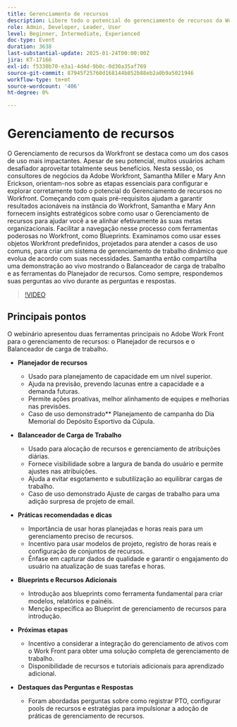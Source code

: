 ```yaml
---
title: Gerenciamento de recursos
description: Libere todo o potencial do gerenciamento de recursos da Workfront com a orientação especializada de Samantha Miller e Mary Ann Erickson sobre configuração, práticas recomendadas e ferramentas.
role: Admin, Developer, Leader, User
level: Beginner, Intermediate, Experienced
doc-type: Event
duration: 3638
last-substantial-update: 2025-01-24T00:00:00Z
jira: KT-17166
exl-id: f5330b70-e3a1-4d4d-9b0c-0d30a35af769
source-git-commit: 87945f25760d168144b852b88eb2a0b9a5021946
workflow-type: tm+mt
source-wordcount: '406'
ht-degree: 0%

---
```


# Gerenciamento de recursos

O Gerenciamento de recursos da Workfront se destaca como um dos casos de uso mais impactantes. Apesar de seu potencial, muitos usuários acham desafiador aproveitar totalmente seus benefícios. Nesta sessão, os consultores de negócios da Adobe Workfront, Samantha Miller e Mary Ann Erickson, orientam-nos sobre as etapas essenciais para configurar e explorar corretamente todo o potencial do Gerenciamento de recursos no Workfront. Começando com quais pré-requisitos ajudam a garantir resultados acionáveis na instância do Workfront, Samantha e Mary Ann fornecem insights estratégicos sobre como usar o Gerenciamento de recursos para ajudar você a se alinhar efetivamente às suas metas organizacionais. Facilitar a navegação nesse processo com ferramentas poderosas no Workfront, como Blueprints. Examinamos como usar esses objetos Workfront predefinidos, projetados para atender a casos de uso comuns, para criar um sistema de gerenciamento de trabalho dinâmico que evolua de acordo com suas necessidades. Samantha então compartilha uma demonstração ao vivo mostrando o Balanceador de carga de trabalho e as ferramentas do Planejador de recursos. Como sempre, respondemos suas perguntas ao vivo durante as perguntas e respostas.

>[!VIDEO](https://video.tv.adobe.com/v/3443022/?learn=on&enablevpops)

## Principais pontos

O webinário apresentou duas ferramentas principais no Adobe Work Front para o gerenciamento de recursos: o Planejador de recursos e o Balanceador de carga de trabalho.

* **Planejador de recursos**

   * Usado para planejamento de capacidade em um nível superior.
   * Ajuda na previsão, prevendo lacunas entre a capacidade e a demanda futuras.
   * Permite ações proativas, melhor alinhamento de equipes e melhorias nas previsões.
   * Caso de uso demonstrado** Planejamento de campanha do Dia Memorial do Depósito Esportivo da Cúpula.

* **Balanceador de Carga de Trabalho**

   * Usado para alocação de recursos e gerenciamento de atribuições diárias.
   * Fornece visibilidade sobre a largura de banda do usuário e permite ajustes nas atribuições.
   * Ajuda a evitar esgotamento e subutilização ao equilibrar cargas de trabalho.
   * Caso de uso demonstrado Ajuste de cargas de trabalho para uma adição surpresa de projeto de email.

* **Práticas recomendadas e dicas**

   * Importância de usar horas planejadas e horas reais para um gerenciamento preciso de recursos.
   * Incentivo para usar modelos de projeto, registro de horas reais e configuração de conjuntos de recursos.
   * Ênfase em capturar dados de qualidade e garantir o engajamento do usuário na atualização de suas tarefas e horas.

* **Blueprints e Recursos Adicionais**

   * Introdução aos blueprints como ferramenta fundamental para criar modelos, relatórios e painéis.
   * Menção específica ao Blueprint de gerenciamento de recursos para introdução.

* **Próximas etapas**

   * Incentivo a considerar a integração do gerenciamento de ativos com o Work Front para obter uma solução completa de gerenciamento de trabalho.
   * Disponibilidade de recursos e tutoriais adicionais para aprendizado adicional.

* **Destaques das Perguntas e Respostas**

   * Foram abordadas perguntas sobre como registrar PTO, configurar pools de recursos e estratégias para impulsionar a adoção de práticas de gerenciamento de recursos.
